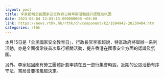 ```yaml
---
layout: post
title: 李家超稱全民國家安全教育日將舉辦活動提升認識及氛圍
date: 2023-04-04 12:03:13.000000000 +08:00
link: https://news.rthk.hk/rthk/ch/component/k2/1694942-20230404.htm
categories: rthk
---
```


本月15日是「全民國家安全教育日」，行政長官李家超說，特區政府將舉辦一系列活動，亦是全面復常後首次舉行相關活動，提升香港在國家安全方面的認識及氛圍。

另外，李家超回應有勞工團體計劃申請在五一遊行集會時說，近期的公眾活動有序守法，當局會要按風險決定。
